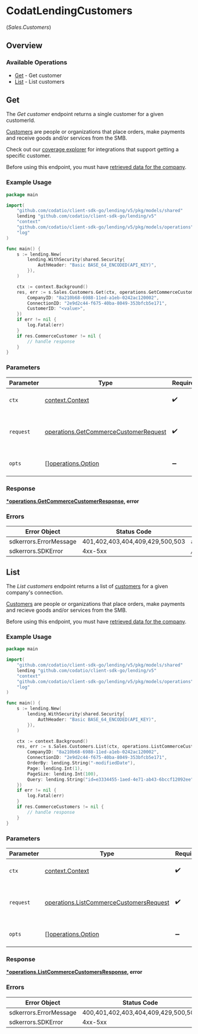 # CodatLendingCustomers
(*Sales.Customers*)

## Overview

### Available Operations

* [Get](#get) - Get customer
* [List](#list) - List customers

## Get

The *Get customer* endpoint returns a single customer for a given customerId.

[Customers](https://docs.codat.io/lending-api#/schemas/Customer) are people or organizations that place orders, make payments and receive goods and/or services from the SMB.

Check out our [coverage explorer](https://knowledge.codat.io/supported-features/commerce?view=tab-by-data-type&dataType=commerce-customers) for integrations that support getting a specific customer.

Before using this endpoint, you must have [retrieved data for the company](https://docs.codat.io/lending-api#/operations/refresh-company-data).


### Example Usage

```go
package main

import(
	"github.com/codatio/client-sdk-go/lending/v5/pkg/models/shared"
	lending "github.com/codatio/client-sdk-go/lending/v5"
	"context"
	"github.com/codatio/client-sdk-go/lending/v5/pkg/models/operations"
	"log"
)

func main() {
    s := lending.New(
        lending.WithSecurity(shared.Security{
            AuthHeader: "Basic BASE_64_ENCODED(API_KEY)",
        }),
    )

    ctx := context.Background()
    res, err := s.Sales.Customers.Get(ctx, operations.GetCommerceCustomerRequest{
        CompanyID: "8a210b68-6988-11ed-a1eb-0242ac120002",
        ConnectionID: "2e9d2c44-f675-40ba-8049-353bfcb5e171",
        CustomerID: "<value>",
    })
    if err != nil {
        log.Fatal(err)
    }
    if res.CommerceCustomer != nil {
        // handle response
    }
}
```

### Parameters

| Parameter                                                                                          | Type                                                                                               | Required                                                                                           | Description                                                                                        |
| -------------------------------------------------------------------------------------------------- | -------------------------------------------------------------------------------------------------- | -------------------------------------------------------------------------------------------------- | -------------------------------------------------------------------------------------------------- |
| `ctx`                                                                                              | [context.Context](https://pkg.go.dev/context#Context)                                              | :heavy_check_mark:                                                                                 | The context to use for the request.                                                                |
| `request`                                                                                          | [operations.GetCommerceCustomerRequest](../../pkg/models/operations/getcommercecustomerrequest.md) | :heavy_check_mark:                                                                                 | The request object to use for the request.                                                         |
| `opts`                                                                                             | [][operations.Option](../../pkg/models/operations/option.md)                                       | :heavy_minus_sign:                                                                                 | The options for this request.                                                                      |

### Response

**[*operations.GetCommerceCustomerResponse](../../pkg/models/operations/getcommercecustomerresponse.md), error**

### Errors

| Error Object                    | Status Code                     | Content Type                    |
| ------------------------------- | ------------------------------- | ------------------------------- |
| sdkerrors.ErrorMessage          | 401,402,403,404,409,429,500,503 | application/json                |
| sdkerrors.SDKError              | 4xx-5xx                         | */*                             |


## List

The *List customers* endpoint returns a list of [customers](https://docs.codat.io/lending-api#/schemas/Customer) for a given company's connection.

[Customers](https://docs.codat.io/lending-api#/schemas/Customer) are people or organizations that place orders, make payments and recieve goods and/or services from the SMB.

Before using this endpoint, you must have [retrieved data for the company](https://docs.codat.io/lending-api#/operations/refresh-company-data).
    

### Example Usage

```go
package main

import(
	"github.com/codatio/client-sdk-go/lending/v5/pkg/models/shared"
	lending "github.com/codatio/client-sdk-go/lending/v5"
	"context"
	"github.com/codatio/client-sdk-go/lending/v5/pkg/models/operations"
	"log"
)

func main() {
    s := lending.New(
        lending.WithSecurity(shared.Security{
            AuthHeader: "Basic BASE_64_ENCODED(API_KEY)",
        }),
    )

    ctx := context.Background()
    res, err := s.Sales.Customers.List(ctx, operations.ListCommerceCustomersRequest{
        CompanyID: "8a210b68-6988-11ed-a1eb-0242ac120002",
        ConnectionID: "2e9d2c44-f675-40ba-8049-353bfcb5e171",
        OrderBy: lending.String("-modifiedDate"),
        Page: lending.Int(1),
        PageSize: lending.Int(100),
        Query: lending.String("id=e3334455-1aed-4e71-ab43-6bccf12092ee"),
    })
    if err != nil {
        log.Fatal(err)
    }
    if res.CommerceCustomers != nil {
        // handle response
    }
}
```

### Parameters

| Parameter                                                                                              | Type                                                                                                   | Required                                                                                               | Description                                                                                            |
| ------------------------------------------------------------------------------------------------------ | ------------------------------------------------------------------------------------------------------ | ------------------------------------------------------------------------------------------------------ | ------------------------------------------------------------------------------------------------------ |
| `ctx`                                                                                                  | [context.Context](https://pkg.go.dev/context#Context)                                                  | :heavy_check_mark:                                                                                     | The context to use for the request.                                                                    |
| `request`                                                                                              | [operations.ListCommerceCustomersRequest](../../pkg/models/operations/listcommercecustomersrequest.md) | :heavy_check_mark:                                                                                     | The request object to use for the request.                                                             |
| `opts`                                                                                                 | [][operations.Option](../../pkg/models/operations/option.md)                                           | :heavy_minus_sign:                                                                                     | The options for this request.                                                                          |

### Response

**[*operations.ListCommerceCustomersResponse](../../pkg/models/operations/listcommercecustomersresponse.md), error**

### Errors

| Error Object                        | Status Code                         | Content Type                        |
| ----------------------------------- | ----------------------------------- | ----------------------------------- |
| sdkerrors.ErrorMessage              | 400,401,402,403,404,409,429,500,503 | application/json                    |
| sdkerrors.SDKError                  | 4xx-5xx                             | */*                                 |
